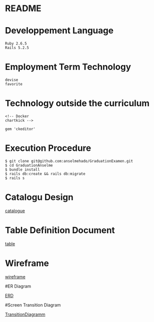 <!-- # README

This README would normally document whatever steps are necessary to get the
application up and running.

Things you may want to cover:

* Ruby version

* System dependencies

* Configuration

* Database creation

* Database initialization

* How to run the test suite

* Services (job queues, cache servers, search engines, etc.)

* Deployment instructions

* ... -->





# README

<!-- This README would normally document whatever steps are necessary to get the
application up and running.

Things you may want to cover:

* Ruby version -->

# Developpement Language
    Ruby 2.6.5
    Rails 5.2.5
# Employment Term Technology
    devise
    favorite
# Technology outside the curriculum
    <!-- Docker
    chartkick -->

    gem 'ckeditor'

# Execution Procedure

    $ git clone git@github.com:anselmehado/GraduationExamen.git
    $ cd GraduationAnselme
    $ bundle install
    $ rails db:create && rails db:migrate
    $ rails s
# Catalogu Design

[catalogue](https://docs.google.com/spreadsheets/d/1cYzAlDXgsz7RZSZwGabbGkPrumXhgbTTwjaqbG7sj1A/edit?usp=sharing)



# Table Definition Document
[table](https://docs.google.com/spreadsheets/d/1cYzAlDXgsz7RZSZwGabbGkPrumXhgbTTwjaqbG7sj1A/edit?usp=sharing)


# Wireframe
[wireframe](https://viewer.diagrams.net/?highlight=0000ff&edit=_blank&layers=1&nav=1&title=Untitled%20Diagram.drawio#R%3Cmxfile%3E%3Cdiagram%20id%3D%22_Xda5sluqTbu8CI6ya54%22%20name%3D%22Page-1%22%3E7V1Zr%2BI4Fv41qJ8GZU94rLvU9EhVrVbdkkaal1YuGEh3Fjoxd%2BlfP05iA4ntJCx2DBiV6oJJAnzn87HPmon9mHz8Ow836%2B%2FZAsQTy1h8TOyniWX5MwP9Xw581gOOYdYDqzxa1EMHAy%2FRPwAP4vNW22gBisaBMMtiGG2ag%2FMsTcEcNsbCPM%2Fem4cts7j5qZtwBaiBl3kY06P%2FjRZwXY8Glr8f%2FxVEqzX5ZNOb1e8kITkY%2F5JiHS6y94Mh%2B3liP%2BZZButnyccjiEvsCC71eV857%2B6%2BWA5SOOSEv%2F%2FnL95e5398%2FSd%2BB3%2FMf3v58QD%2F5eDLvIXxFv9i%2FG3hJ4FglWfbDT4M5BB8sIAPX8nhBv3FzN3PRTQBWQJg%2FokOwRciZ3w2Jf%2B%2Bh9t28dj6AGqbnBdiEa92V96jgJ5gII4AZQAmCJJ0AcqLGBP74X0dQfCyCeflu%2B9oHqCxNUzQhz6Z6CkXu0OMOsRDIzceNn4ggzBHgYEvH0ztxsPpZZVtN0%2FxGUAaooC0Z6MBWcuwm1WjYuMYo2FTi0VhbMjK08DGi2Gpcmz0bFU%2Be57nYVquuqBciUC6Jc%2B3BcjL5%2BVACt6LTbgpB%2Brz0ffZX4ICHEEMm3qtgHn2F3jM4ixHI2mWoiMfllEct4bCOFql6OUcQY8%2BzX4oBRahNfYLfiOJFovyY5iKtKlqz9ClBluy5DLe1Dt8%2BA31YdPqo30GgwXCtLDtjqeFOTCqM0EoaH4F4aJieZiUhEpfi80pBJ%2BgH%2BYbxuNji%2BVo3AsNY7m8MNWXWQoPPmNZPc6aAjVtumVnuVPj8OHJpDUluq9oe1yK7nhReV%2FLb0%2BLKrQMw3KvVlRYH1nBafsZYaKzBmxnahkRM6qSGrGJShAXYbHeIUpJ51DWa7RqlQL6WJU25zTJ5n9tN1Ok0mAYpSAvpkmYr6L0B1JwVikr9Pd7NfIzQ7J7si0mYaoHegdddBGBvUDxKiZMlv6pohQ2Dent15f5fAuimCNSglSUrkEewdak24%2B2kd2%2FI48aeV65CR5y7Gsg0xe%2FNH16OotjhtW%2F2%2FQY5p2Fl%2F8cxCGM3pquChYd8Cf8nkXo6%2By3PG7zjGy5LACk6LP7XmcwijapnxfbOfryWdq7LivNjZ2qp%2FSJYQTz6p3WArQbF0qbmTja%2BPJoQ%2B%2Flfs%2FiCEZ%2Fo5daFclWRYFAVeQZ0khF7zJHVDkw2zxsIURqcM8D9yR1wmFEDgp01cOfkmRv2OyrfguIATEDz3NWDmDQkH2Nfx6hPpu8FM8nn3bIvIAwn69ls2qZ5UkxLarPfsg%2BWCSaVY%2BSA4h%2BPysj6ql5nNVmG0f%2FtPUU%2Bb4xWFZKFFlLUbr6Vr16ss%2FiFc9dScIHrtn03GCLdRdwonbXPkuPCfNl0msYRQzRERab7AY6QyzI7j%2BcmjRG4qIKzgCdLCvkYvVrMbkhF8eRwaCjwDg55OKguSo3lDCip9TpZ5J0PNwBeIDFCrzgl1kO19kqS8P4eT%2Fa8n7tj%2FmWVQ6Wcgb%2BCSD8xCtEuIUZa36WH3Tk7MRfv8i2%2BRx0HYhXARjmK9B1RZfjzx68%2FziPnh5DHPxoTjGpwzblizAt%2F8RlVGeRJWg3OcExHnBgWd9DXIfjXTuI6%2FTHcrxyX8qah4Lk7o8X%2FeXhpUwAx2FFOOVg46se%2FXXo9Asd3WrwRt3olkPP%2BbsNb%2FFkpWp4i%2Bz41XAaqRXe6pGlcuEtlw5G6PCWEGbw9ta3Ft5yaR%2BPDm8Jpc1NhLdc2uulw1vjqaLbCG%2B5A7yFOrwlhkG3GN5yWR4quXyqA1ssdcIPcLVodAGThSd%2Fchmz7Wdy6Y3vLGC6mUxhfiaX5Ut5qPhXCaC4Clk2F4lGbLKxmHBkTuuIM1jg9e9N2EImMpbjWHZpRxGMYOUtNseReZjO16VoBu8BOkPKrjJytY6VK1ujt1WAQI1O%2B6EINUZS7ZoandRwpVHDo91chBq2OivFxVjSWjAWCwAYxi53p3nFlPLlUYr2thFKOVrbKEiNmTRq%2BOM71a%2FCtLBsdtRKITvDZ9XMl3bGW1RE2sw4PudxgAtUBTPDpz3f%2F4Eg0VbGpcV6dVaGTzu3MTO0kaEiM%2BQZGT7tocbM0DbGLTFKno3h00mtmFHaxFCRGfJMDG%2F8aNhVmBim6U9dtU0Mj57k4Rbm2rY4lgpef12CEraFR0cetW0hQqxXZ1t4dFRT2xYKM0NiAIMOe2rb4vK2xeiMkhi%2FoKOl2rZQmBkSwxf0%2FkQX%2Fl%2B08J9TjUXCIs6QlCtmVqcoGyVQr52yzcCEXcDeXqUvhwodJKBQkVTdH5zaUFkcOANaHwiqduSBMbC6fzqziePt2PpIdG2zncJ6OUTH65dQC%2FPsHGHB%2BIzXEiEY0BJhfHyOq8mv%2FoNhFFdV%2Bb9sy9EUvJcwrbOoiGpc6DKge%2B7FHPTX7Hf0YramwU76RzZkNqdBu77ncrwZr26dh6da80rXrvdwp1uAQ2rXhfJb16%2F3ymvnCvWmDA01qO5ZpAiJcaxGcZhaZew9IvW9qeudLNNgKk6mupxdUg3p7E7K2We0va7L2YXS5ibK2We6nF0lVXQb5eyz8RN4brOcfQCDbrGcfcZ37rwSd8tPXJ9UeXHay93OPfN6s94ZHjX4le7O1AsYvmCfE%2BkTaeKY1oAYzB4pU2S0oQdIuxmpMQ1ryvBqscIRgT8Vhx%2B9%2B6NmCBmIyMCXxaLyXyVJich%2BkkTtM%2B564hjUzAlYIjft7gi5AJnTq%2BxzEjIsSCyhY8WCg8NtocDS0G%2BFjJ39yA%2F808uhDJ27jKs1fY1ECaoVOIMhPFgcN%2BWiUmHjPqB%2FCK1HA8Hroi%2F%2BiF6b%2B9fuU3V4jpbfFP2WMKrECsICvoMCiuQA1ay%2BFVVzWIRgWpWeMDLQ8aFi%2B5pEUPbG67XaahX4b6c3iGfnNdMd6guR1tbVrOds4skxZscWjqVJxOmOgNIdJqOzoiddc9BG329hQtt7WnGc6n%2FkKY4mF4LZ1GC5JyWrjgEhMFmZHt1wmobXhadlumw8TYsFqKjpNaNVsU4xu2SKGS9hY%2BC9Zewpy%2BphMURoVId%2FS%2BjdXhvpK9jcmt%2FENrw7g8ltGlgu444kjszpbFoDmuldXj92g2SSm0kTlBgJg3K1nsko9aJgEp1G6ZjNnbkCeZQmoyJqrOUVy0ilTMpdx%2FAREnC4cFx5LqXJKLWShSmWp%2BJZTSaj5Ege6wakDSmA0Hg3u8HSUR0hZicsbsrpL1FazPNow4rHl1GTGq6P6l0jXCTRndwJChOtM62UkUpKqV00zi5%2F9qfmTBgFpJSOHIebYpPEohDS%2BaNN%2BqidQGoyekLdbQYpV2KKp5CajIwMHSu6MAfIdfym9yloOX0tJZy%2BM3p7V5Qys4xysRo3XfCuQkh9dLKMFp9mTTrxYghkxstx%2FjDSCOuIEqLAF61kjmYF14zmKJlWRFqNwBIzbWscz1cfnr7fVbw2UyKuZDJDBteIJ3cNlA0o7QXCi2A0es78XS2CZ6o7NRbBXYszhRpJ%2BIz7ZrM9%2FAJhoV0A46mtU1tJCIRnvF4SXDgGBkBoao16n%2B1dd6dRoLxQFwmB6IzXQgJLRml0jm4gkYB0S54Th327XcQ99onAROv06PP3howFa0iPCHG8GDOWeqEOEQJnjW4P0Ued89374qSnm0P0S4sklwanbXfESY%2Fsv9SoslSrL0SfNBlZ%2BMOEKU6auiOEpDJsPHE69fJNtISwTNry1j0hxBLnJppCWKbuCqGUOrqNthCWqftCiOkLMYRDQ%2FY319YYArGXYlRYVbXXzTxHuufI9ketXy7W7J2%2FcxbAGW7HCIfeNHOaRQi7n5Bl0u6Yb1EBicQVlvZuy3K8tMfY05AQAJV%2By2BBwEm9FccC2u30A5SZGAhIpUmg%2BJT31JzzuqC2jzHnFdRyg1cDK2oZHJGZx2E5UkKox5UeqhB5t8ercsIyUSrSbtLubmlw2ANKmiTDQa6sQl6GOaCYRTY849X2cOG40rwMgtwYUPLUtkLojJgAVH%2BU0uiwfEb8Ksvwz2wLJ617elS38tA5GjTpbiRHg9H8TN4MUj7vi9G%2FROdoNKmjcI4GozvX%2FeZo8KSlbI6GNcACu9scjR5pqpejYdEGpM7REMSNfnv5NnI0bNoK1zkaYolzGzkaNu2f0DkaI6qjG8nRsAf4anSOhiAO3WSOhk1b5%2FXNOh6tyReDZ8bo5gDHM4njvGl1IGHsq12LobtE9QVAipoiBOl0qykhiBLNriGkM8MhBWZTptNOHAsGRONkhZ94liiJt3S3YGHEv%2BU2MthF4K8fS4ZykoylTYdjdLbJRbNN%2BloYKJ5tYtMe2SgJV%2Fr2GSdQgZcWQW621exyzgpty926OLR1VIRvPHtbN4eZXKI5DC%2BVaHeXndZtQBjhSaZxfryGQC%2FzLIOHBlIplu8ZMhPR4P8B%3C%2Fdiagram%3E%3Cdiagram%20id%3D%22xkuDK2qEUDnbXSvWwNCU%22%20name%3D%22Page-2%22%3E7V1dl6K4Fv01rvtULL5EfSy1%2BtbMVM%2Bq6eqpmXm6KyURuY3EhtCl%2FesngSBCgiIawG5YvUoTPrPPzsnJycYeGLP19r8B2Kw%2BIht6A121twNjPtD10UQlf2nFLqkwVS2pcALXTqoOKl7c75BVsvOcyLVhmDsQI%2BRhd5OvXCDfhwucqwNBgN7zhy2Rl7%2FrBjiQq3hZAI%2Bv%2Fcu18SqpHeujrP4Rus4qvbNmTZI9a5AezFoSroCN3g%2BqjIeBMQsQwsm39XYGPYpdistfv68%2FwZ21m9p%2F%2FG%2FrTx71p9XqLrnYh3NO2TchgD6ufek77%2FtcdX%2BbzO5e7a%2Ff7xaOfzdjp6jfgBcxvFhb8S4F0AlQtBkYU3YkDDDciiwH3tIz1IrPq%2B1BJOSDaA1xsCPnsaunl9nl%2BfSeGdEYsrrVgQGNEasEjDjO%2FsoZOOQLw%2BcMrLTTWL2vXAxfNmBBy%2B%2BkPxHcVnhNbjPXjkF4CFW5nXio2gNDb4g456DBrj5WjNxm5nmkKUNLH%2FJkMoz8eSMBnKaljEdDSZAabUKqnyZY6wCZbQJk3ABAQwFAloepEyKPbzn028MiAD4dzyH547khdn0nLfrwnUKBooA%2Bnb12%2FawY%2BfSIBcDQQYFLv9sUSvoZJaeGG7CBQXpH0oDsppydiFlw3jeGOEBf4Ax5KCA1PiKXNqZL1%2FMKVcBzHZ8UF8Rc5G7GlBrZJeP9Pduxdm2b3mYqcsb1PbB51OdolmIdbqOczzFMxdpb%2FYAxxdMEhNENRdNl8cVqs0OVANqpDjXiAHqEwI5JDtYUFv8t3NTh94A0bqSqs1mB5KTeAqq6XF7M9CXy8cFVl%2FF2UQ%2BwThtMHyrq4WY1TOgxZ68PJDyn9jrfPtYH2gLePkBXVdKAm7FP6oMI8AIXVKWPSTWZ3uqofhyzsapMjNqgaYo00CanMUv4nE55Y4an81dKahuEK2izAsfkw36xIqM6JfPWofkBZY0WX6KNQhDHwPVhECprEDiu%2F4ngT6CcBuTzY1zzGRGbzQ1d2LnijewhF7VdmHUFNsrX7wX6dcYVqebT%2BGn3%2FWIRQdcrMWOKjuuvYODiglPKaotoZnuao0MQxGmcacByQSpzdqyojXjnJ48Nk5NksATT5tTwAfQAdr%2FlM0kiNrA7PCOXPE0WFBb4g5bLEGKOPfvnuoBQfG7iwY5IsO4i%2F2Ss0mlq7MdFzoWo6ngR7ymMz%2Ft6mayZyGNNMZiVyBo%2BifOMPBe7X0mxd0QNO6KxREdkqY1xqkIWqzkKYLSZRhgTJ5jRYFjLmZQQIoAhuephU9boGwtD47ZAD6Zh6WUZ4NMEqhLWjC7j0y5PywboJEppNUunJQrWYmfCsWgSbzyLrjC5KzF%2FehVNKaSczJEiyDeNaW6cZ4U2lrZmwqeYPrvYKxteumXE%2FNiQuYjiGFJibN431Dd%2F0g%2BOdv8y4xrqmX3%2BMoPzKbNfMFyTGq0dmwN%2FsaKmqTz0p3fy4DKOVzZg4frOU1yKB4%2BO2FU%2F165iX240Fxrw2TlGjZZ8ek%2BN49QYNkcNPqHFqGF0Z6S4GksKA4ZtQyiY4pZGmLdMqaIeQR6ldD7Hxihl9t6mi9SYNEcNPls2p%2FO0xqPSt3huGrLPo3nysrTYmsx0P8eLWXNSSi70whoQoMi3SwiXHqMdmfNedwG9LDGfqna4Kcx4qIzGAqWOVTKJMRTTlBTV6nxWY07m9a4X9pRpjzLasNOc4bOrD7aLe8K0Rxhy37w%2BwegqeTR%2BVfwFgmCxaid2CeN7T9H2aMIkz5OD4%2FSC0csiniKJjkZAxmVMOU4U6llyW44opqUIaDISJfCvJJ3YOOr%2FH3992IHHp%2BdIN769g1%2BsLou3TbWmeru4UnE1sBpSb5cbqoZ6WxoY%2FNAkhznnoFFVvV1Xu23sM%2BJXh7Mp5Xa5LS%2FXUUqEpymFV7ltOg3PWart%2F0ASQ8aqDvI9oh%2BxaLso8aC4DDIN9w8n0S7nWV2JtlAdWUWgrUsjRlPy7HPA7FC%2F%2BVnF2eVcuVycLY%2FMP4s0%2BxzrpL5HqykxlmetXmBc05ajcW2VvbR5Yi83lqDyK%2B82P5TcWEyoXm5cU25ckzW3JjcWs4bPOvRy49Yc0c3JjcWc6uXGF8uNaxLoxuXGYjrxuZhS9SKbp5ybFGFrGcUJCaaxbGGFw8xqPjFMaRUi5y69mL8rMo2BMdsQBviACBuKYAzXcEr%2Bkf44U8lkYUgefEbKWlYezuPDA0I1n7QFuDEtIAjxOwyxYCXv6pxiVzEKSy7j%2FJrLkF9BEMZSlqwgulTJTPC%2B79khmR36cXaM22aHQNu6pr9M1fOiVV5oDbqND%2BHTR%2Fuf1xf49vr6aj5%2B8p7%2B%2BVuw7PgcDGbG4H5CGg7STH78WywgHil9HNASoBn7KfRp%2Br5AIWnLlCfeMVEtTm1jceBqY%2BOoSPD6PY9PAxNOYhgHEL1nvkYPLMl4VeyBY2FGrNFOOORXIN%2FA4kvTM4UfVYpVgzTahEr3DhYj9BxpkjRq41IssYPppVi8G6wpxTpHwFBRilVRh3WVpRKhc%2BGzWk90AHdQRMDw4ToZidhQrtJBHvhkbFnQg1YuXQBT4wSY6sFwHwHEX0EUoPhkz4URO%2FeNrufSnTagenWVzoNVhW5S4oQa0q9hutyQ9mWdD8E0UfbJvEKIIHb%2FfJIo2iT49QPANQaAOixRqRT3MH2UI40R7258AHB289mfq6%2B%2F3jmh%2Bptvbx%2F%2FtNRK76C3pbM08n3NFPQ1YyhG%2BupKQyF4Bh%2Bel4B3CXJH7HZKdtkiNoKUkhQnfsQwLYlSxXBUpsqF%2FewsPC6RpZrZ%2BykSRFFiEPlEVIMgahVI1QYoFeQsEkEZdxIUwQuyve60livVTiTOuiw8FVOjwssSEvtLhbXHNvoLP9H7OfSmRyjSEcGp%2BAn5Wd%2BPqTg9yz6dkJyKn7jCayI%2Fgea0jjVLRKclTvIqQlPxY%2FIz5V5oKocQp1%2FPuDWlqbid%2FBS5V5pKpc2tSU3F7eRTCb3UtD1XdHNaU3FDK6RWeq2pHAbduNhU3OzSH73rxabySNU5tak4G80n53q1aYP06I7cVEwPPkHXy027QIwm9aZiZoiCFJbV13LcsL5GKIXuLowDiHs69pibbbYzzdI%2FB%2FCIXrUoWM3S%2FJqEND9jWxrvJKUkL0MXNcQZNjEfI9%2Feh2PSKMP%2FsqEw4V%2Fy45pZauf6XBEti2VcSQ2X1LwFxZqCfZPKTbGC2McX8o4S4I45HEo8FgZz1GtLTbVvZNKCCmhserIfpiILP%2Fl7SHbdVDTBasBEXnbZ4FcDepn4lUfOE%2F%2Bfd6d04mKS9DpxmTLBOqzpplBczB5%2B9aMXitcUip%2BlLmpfKU6KAaJRS5Yfogb5iGxIj%2FgX%3C%2Fdiagram%3E%3C%2Fmxfile%3E)

#ER Diagram

[ERD](https://viewer.diagrams.net/?highlight=0000ff&edit=_blank&layers=1&nav=1&title=Copy%20of%20Untitled%20Diagram#R7V1db5s6GP41kc65aMVHCMnlmrXb0bKtajud7dxUbnATNIIjcNqkv%2F4YsAlgQ2AEcGikqooNMfA%2Brx%2F8fjkDfbrafvLAevkVWdAZaIq1HegfB5pmThTyP%2BjYRR2qYdKehWdbtG%2FfcW%2B%2FQdrJTtvYFvRTJ2KEHGyv051z5LpwjlN9wPPQa%2Fq0Z%2BSkr7oGC8h13M%2BBw%2Ff%2Ba1t4GfWONXPf%2FxnaiyW7sjqaREdWgJ1Mn8RfAgu9Jrr064E%2B9RDC0afVdgqdQHhMLl9%2BAG90O3te3WyUtx%2F65O3r7vYiGuymylfiR%2FCgi4879JCO%2FQKcDRXYxoeeT58Y75gYycOvg48YPAVdVz4GHqZo6wrpIPhhYLvQIx1q2HYcsPbt8PSoZ2k71gzs0AazgVjr6tneQusuAjs4l%2BA%2BI4MFzWDwZzL4Pb2Z4DBw7IVLPs%2BJQIIrXnnQJ%2FcyAz6mZ%2FjYQ79jxHXSU1KITCDQw3CbUCEq1E8QrSD2duQUenQ4ovpBZ8iYNl%2F32qayObNMaJqm0E5ANXwRD71HkXygQFYBVeNAzcWTyAPbwLkjUw%2B4ixDaNHKB%2BC0PrR%2BAt4CYdqyRHQj%2B%2BoXIMsbIdpwpclCgAC5yg5EwWtODDnxm331CGKMVw5nKIx40lIVxRf6IdKbKpTEwyO1OSVvdt8lfcLqHp8glQBO1C8aABP1XGGhAWayH5cGm4OolwdUbw1aviW3IsmCPbWXYlAxs2bmJiDSfnZAol7ZlQbcCHlppPBIA6K3KfygkzEfb%2Buv2y98dQ8FoMTr3yl%2BDue0uZtE3R51htc2fO8OGsHv0NO1ppt5%2Bf0G%2Fpt%2FuV5%2FnX%2B4u%2BHedjLSYBfUUaHHUIi0Koa37xjv6VISWzcYrP9EKtVYKThTeIf9KcsEKys6FrUDSAfWJp7Rx5r6GuG%2FS%2BZJw1AvyK9ZbKdhPfIsmJ364ArbTD%2F6ri0oHBHj7bfbw8%2FPsH8fRx94ndfTbWP13oSo8TGcGPA4DqlqLFJiD7rgXHHhAdaUgwZx7nPAs6M693RpD63ENfP8VeVY%2FKLE2SNIsCutOmjMl5lKi0fmqkJ%2BQp8iIxYorBSEKb5Hhn%2FUTesjpiWVcFxlZVoYajxQHELQWkPlNiQBsvLuDDsA2cq%2F3RyLvahQSU8kTXy3xyqHKDl3rQxDMJM3ruzfooQf0Fbi7AQ2kZY99D2HlY1hwa%2BOfwZCXijKi7V8BrJfs6Mctm21BY5do3ELPJhILA3Rhn0uk9zPZiEYyWHM%2FVNhiY5XUBEqZPtp4c1h0HrVeMXtv5J2oU1gCLMpOeVURaFLc6YUYviRHE%2BsXvcZt8OJJaC6b45TzNTOjotGz02%2FttZQbaGimB1LH2qWRHiqSDjdUqPDxo9eYA7xrfA4wXCDPhudYcHkyU9NAjo1y3BYbUAXKt38pxFczjdTVLgRm2LgEkwKHyM0lcF%2BhjWv5jehXXf98DyPSxROxVkS63fdnTyLSxYorxUpTfIt8RJpy967XUem6eBWsP9VW8TuHZpriRlFYul1u7EdoplhvJaZG3uffn8h0XVCk4b%2BzF7Ip%2FhOFptvlv344IYv1Vl7%2BYwPLI%2F5Gue8ovsdWua9MNu%2FCQ5s1L4JKDou4vIJiOUhWMIgkYzCaYL6FWC5JWTH%2FRsqXMTEaElaJdXKOrIplX19YAsmIvDyNSUY%2FsmjyFhHlJdOKLIRTQLCceAYvyLPxO%2FFkFmtIpZeVOhJBpxdAl%2B%2BsNMZpRhH4RsvER4%2FrrBRrUN1FSw%2BdlcVTrZazUqRjjYVl5VsRHbEkI1ZcKVakYvnzgSbGzo%2Fki5rSX39lXcgK1qztQqhxEMpIj91nDVWnR5G%2Fsl16lC6WU8JeT0%2FHctjESiwxVfJxnfXmybHnYd6JT%2BnyRn667ACzDrhSbGOKlhsjJ5DTE%2FmwCD6w8tEQyegYuVZ8mEOXPHvQn0gu4uyGQEJET5wP9MCKiD2EPzQoEuCnSTHgPbDByKc5TLHBkdEPgcrwENY1QzIQMqvBvOTtBpGBWZRRUQ%2FSEiGd%2FGyvBGpeYMBAiyLBW3aFiWHk0I3txNll%2B7QwzRgk08LMkTmonhhmJcdmaWIXChl9OEjlipmHksXCVvYCJee7IIOsMOZ7MIOMOWoOZpDVTQybpJVWz%2B70UDYxzDAODNRwWliZBPFO3JNqJmPuQlUETjjhrhvZJL2jva9V3gmXfF%2FnvqVP0%2Fc0LE%2F61XOCM85ntSy2k8awrRvHfy82j1r%2BBS%2FLjipq3cJAmV1CseJWsnNarUJS%2BZeMwM55X26hCrBlKLMzt5B69po3RZFld1c5hs0jXjj32Wuu%2FpHXXESRzcm%2F7s5Fp02GlX3kZcmwMSeBWdePel4v5pFh2e0VG%2FPpmbxftuPJeLycNjMvJ6aT5aL4FnkzG9u4L0W1dVHpYDUovuWzwdwUAQoz8dplQOks5iMyoFQGs%2FgWeYM5cBVC6gPuKQdKbRHnbAlTd6VwJsFcEhSh2%2FKWU3Xr9iRmwb3qykuDqsKvMexV8GsA%2FWXBKrjI4hhk0%2BLMgsdnQbNFFhSDe4oJYyXxiBVXCg4U3yK%2FwrAA7gkD1gVFGgI8F%2Fg3RYDxb6h0R4D9qPAvVlyJCZB3RdB8ysH7So6tXvjfuX1snkbE%2BCR5sc2sGiG4LExz4rxYrLhS8KJY%2FLkb%2Bu16zY118ZKFG8fnNWNj3NjmjxWJwe3HmrFYcSXmRunCV60xYQV0ZGFCwUbaHFqCepuoUKZCuU1O1YsyqLQ5srBoJ7nTs6hqZ5Cs2GH1O%2BJ6nbKsSEV0aPNlZjUcLJ1hv%2FbXdumMZmT06k%2F3VOZ%2BbbXh0hmjRMpeZ2ViFRQub1rsZ8Kv5LF29gxn2ni44mvcjtpmC7U0xfgztR0p2qWipsZSWYFCbc0lzf2vVUen73%2FzW7%2F%2BHw%3D%3D)




#Screen Transition Diagram


[TransitionDiagramm](https://viewer.diagrams.net/?highlight=0000ff&edit=_blank&layers=1&nav=1#R7V1bk5s4Fv41rpp5aBfi7sfuTidbk2Q2lexuknmZoo3aZhqDB%2BNud379SCBukrjZIOiNMqmMEUKAzqejcz4djhba7e70LnL224%2BhC%2F2FqrinhfZmoarABBb6Hy55ISWGpaQlm8hzSVlR8MX7AUlhVu3oufBQqRiHoR97%2B2rhOgwCuI4rZU4Uhc%2FVag%2BhX73r3tlApuDL2vHZ0q%2BeG2%2FTUlu1ivJ%2FQW%2Bzze4MzFV6ZudklcmbHLaOGz6XirS7hXYbhWGc%2FtqdbqGPey%2Frl8fj3rc24ef3f%2F%2F4c3vzx92fazW%2BSht72%2BeS%2FBUiGMRnN3366%2FuHu9%2BO383Tb1%2BD3e%2FR3bc%2Fvl6pdtr2k%2BMfSYe988N7B18YOE%2Fexom9MEAHv%2FjhZgNd3B4%2BXGjX6N%2FrY7wNI%2FTjV9JD8UvW7aiz9vhn7NzjoptD7EQxQYeGLr9B8o4dL4ARKgDJse87%2B4OXVH%2BT1Nh6vvvBeQmPcdZQdnTzgK7%2BQu6Gr3Z8bxOg32vUQ7hJdL8ofIS3oR9GyQNpimKahp2fybCg4cY83y%2FVVMGtcm2Qm5TKjVv8HyrvKA4iticYxfBUAiMRzzsY7mAcvaAq5OxVhjQy1q5McvxcAFdXSNm2BFqblDlkrGzypgs8oB8EEj3gYawYeNRKGvVH7Dn%2BZzSInWCTCH0b73wioOetF8Mve2eNqz4jXcMVuRuF%2B%2F840QbGpGAfeligd0%2Boqw%2BkrCyuIAzwjeJwT0768CG79j6M43BHDiLSW3mjSVcZN%2Bgv6rxbZWksDPQ2t%2BgYFMfoL64eIRgECDcIr7gN6BziZ3iIG2HWHTzNA7MdPQQtWkewGGOBJUNrCSy3vrd%2BREWJClmo5t9HrCxvfodIq6uK76E%2BLJcPiq1kOnEKbF0MmxDJ4sFPZoCt57owGFP%2B%2Bchrl39J4ECswAEjcCRLPxkXeweJ3Nzg3zUg%2BAw3SP4QTx8IDxQO0lbQU5UbkvA4Bx4nChpluKhC4aJeApfr9To8oj6RIBkRJLmtWwKJLRQjWgtGSpLNgLBOewgbpNHm%2FhclgQ26vVL69Wtis94kDkQQXz04O89%2FSa9BDTm7fXJS03SMCug%2FwdhbO8yZaiOHxJrFTQB1f6LOpU%2BJTwZhtEvs6dLpZ9KX%2BLyePmdy0ocx0ohX6FXXXrDhXo8kGV8RcxefJhZv5bQXuAky8Hml9GjJSWTGBIcH1GjWPIJxVuE5jNzq3cuX3zvrx02ERqF7RfW5qtt5X6v6qvhtlHre9Q573yG97gW%2BV7oxGhNOXH6g0ihv0grIK8EOQSao4P6wJ3KSemJEPaHxJhOxtofR23FNgFLxXKXbOoTbamRUT4PbqvIsDWs0cJjSbZ3Gbc2H5SVuKxcs%2Bmhgsbq6rR%2FCjVctkZMIO%2BZ6OqwrkaJm2U7psM4OHicKGmW4ACAQLharGYIKc3VYRxAGy15WhCqtiE7kN1hxTEyNMzEAMJb8V9KMmMiMyEdeZzOCQ1xw0aKNBpbOZsQbiMa%2Bf5BWRNOQ62dFiJU0z4qQamGWasGYXC2wK6g1auHO9WKpE5rG24x1AlBsRmLQ3cDMTEOjZRtuwsDx74rSm4RLhW7WqXmdD2EiDSzQv2AcvxDT0TnGYVXcqOOil2%2Fk%2BuTgOz5YAtXKCt6cyqffvJSPPsHIQ%2B%2BfmKGKiIF7CI%2FRGjb2I5FQnCm8tiZxLzdiIoK%2BE3tP5UqjAIBd%2FZazwkxnBXvqWQEo7NJ5rbXooxEqJ4bGMTfrmcGcZGY4efG3dC6wbXKM5wawVFSDHBdTAz54KR3QE0MxzyyNykzTMssMIfomeqF1PsmWtl7ddKKxs4dA1IASYpSl1QyYyYWcM4XDCY9c%2BglPfwVHpVIrXczyZgozchUFgfwxLtElnHjMW3VxrRBe0s2oBUJN1k4WkpnszkyaVaFrnOXN8YhJ%2BPj%2B32%2Bv%2F%2Bc8XX8yPuzf%2F%2Fh4rx6vdGlqjmJqMpjoZISsGm1NkcQkFyxsoIQkIPpIvX4ETmNlcp9HUpKvRyOI5CS5YOlMSeKAP6kRumkEe25%2BJ5CE1ESEVGGmvyJGCnRmpB6cpzDyJCfVMuzmzEllX%2FXOgV1oYaMK5mmFhlUP7mm0FY6LuIpsgbuVkBqB1LiQkQJTYkZZ9GCkctCACmCWqtGCmcnhAUBXwnJ2%2BACsWZl6lJKLGo6LoskoXvg096u%2B0T4Rz%2B8m7UzhdibobWfy2CgeXMYzPdTOduZ%2F964jrcyWQdfPyhQsapk94vVoBh4rJRYuGjuR1GiGm5%2BUl%2BqgF85LGyFYL0yztl0TK9fqFJzjtk7uSGRBk%2B1%2BBBjcj%2BAvngOdMl0NrdpE%2Bk7M4jnbkN3S0Nir8Cob6j8toJerFeXpAmC%2FSnok10QTBOzUwVavok3phrbrKHJeStWI2VB%2FH8uo3occ144Cuj55rgLs6RMMC32tPj%2FHffHVY1qAIVMZFDmBTGXP0HGOCTrhw5fjeg0Ph9KXlWl71Xug4vvary1xuovqkGE4ADxPemvHvyYndmiKTkcnRA9YsgOqVh827PCATF8iabo6dIipIJoeACsKFIbFWHUWZ65XxzPqJomLXx%2Bjp%2BT6i2lnHC%2BZx9IT3aq9Ut3anVsUZRPoag2d1aJc2YboyLxsILQYF321NPPAZDTVPhddXwcitDTP8R5CKTO6%2Fq3j%2BccI8tVxjeaenZbm0L2C9bZmA%2B7kX9bbplC9rbPOeJr%2FIIIksc5PyOrnGYDBmHM4%2FSE84DAzvOXi0XItAZ2X6FESeSKIPL070TuXL%2BGBrjJwaUyp4sQ4ibSk8xoG3pyDSYwO2qGw6JNZ%2BBHG6%2B355n2tfq4XRI2m76fEx%2Bca1KoZQMmsM0NGtZPH%2B4hiyAydQYBwr28OHtw5rmc%2FSLZ7fbog8Kq6tVTKf7QqBjX04tqq%2BGN2giR7GyoCApjdBklfTw%2B9Dvc%2Btc9l65fV10R4hgb7NUjJpzvXLWz0Amfn7k0ds5MLYTLnzpg0%2FFPpoQynJ81EqU8TZ%2B3QC%2B2pVtWDBvBC5VnWgEHBz7YFGwP1WRflmsH06olalgUc%2F1HskkH2zf5UCRNMoFc01MpuVFG8fAlnWIrFYq7aK8XCwPquc8IEkKX6Hd2uRIajUtaMVbvSOF8xavTETGN6oKVdOm2A3mIZUtXt5upaJrLzqmdJVGrr60ZT%2FZHsVM5eQiSYPN8H5GckoEebA7Tq%2BgNYsevG%2BaqSmLBy7uZCknMWwTmbw3DOHLiMR0JyNheSYeX9JX8m3yxW1LwYJKkZ5qkZuMkOxMKFzZYjw8r7yl3rLPcJBc1ym4WxKDNjjRG2Qnkq%2FFAFDgjGC1WQW%2F9MNzn03vtnBmZj56z9P2t2rA5yPzNnv1BBZxRmDalIunnYMIWCUsxTruaMXi2dOFVsQ%2FtKSGb8daAGSc25pCaw2DlA7Pc5mjFy2lxuvEKJ0tatRYXSNq1GEPI47cHh1DkTyvBwqgvWpkIW6A0KuxLLOv1pjuA0sRbrIad71yW5YqUNPKQNTO9%2Byd1nW6wNbMn8sFPZwFZ3R3k2NrDVOUMs2QBTGsENY27WRvDEWxHYRtkOxoGZva2QyQOCsuXTVxwPRC97CzdPpg0%2FW5q2Vobh68Ngrm3GBqGm2MsV0Jmg3RyE5yGQ3uuzq4HcN%2FDCVKqGeGar1T4XlVmib31VSGyENUl8VIdPqv9%2FszJmZl27r5rVHH1krrQlNSXgUChlgAh7bUWhmg7yGCjC3qRGT5YroO65mPpARMaL7KYyYl7gjit0yLLOOkliI%2Baz77NlDPM8AUNN9LmJKSCImbsbQIcMUXP9JPLcvd4K%2B1oDWcR05ub133GOO4sOOKV3Z5%2FTGX3wCdygZzP1PFsaGCrVzmjfenKRztlmQiaK4CSKaNlTpB7M9UqP3phMYJ4IPhRkyO4kuxA1jMt%2BtPNIaQP4z6cyYJFJIoaS%2FYQ5IvgP1GFFarb2UG7XWBa1it5GeDTvpItj1itEiJIf98lKMIWl1EvjXJoUgzJwaJC%2BGkPJYCAvlPU27OriCzgjBuSi7xoVxa7iXTWtiQHfaMa0ugYpwTb8yg%2FQlyvNLHi8Kmw75rtoJ93p7WkHIt0tteqLr5rz2NLVDbWFc7eUi%2BqrbZw%2BWDXV78syosMoxCZLUR2ZHduPoQtxjX8A)



<!-- * System dependencies

* Configuration

* Database creation

* Database initialization

* How to run the test suite

* Services (job queues, cache servers, search engines, etc.)

* Deployment instructions

* ... -->
